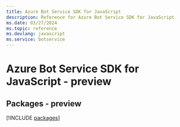 ```yaml
---
title: Azure Bot Service SDK for JavaScript
description: Reference for Azure Bot Service SDK for JavaScript
ms.date: 03/27/2024
ms.topic: reference
ms.devlang: javascript
ms.service: botservice
---
```

# Azure Bot Service SDK for JavaScript - preview
## Packages - preview
[!INCLUDE [packages](bot-service-index.md)]